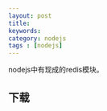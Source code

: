 ```yaml
---
layout: post
title: 
keywords: 
category: nodejs
tags : [nodejs]
---
```

nodejs中有现成的redis模块。

<!-- more -->

## 下载

